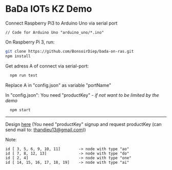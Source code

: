 # BaDa IOTs KZ Demo

Connect Raspberry Pi3 to Arduino Uno via serial port

	// Code for Arduino Uno "arduino_uno/*.ino"

On Raspberry Pi 3, run:

  ```bash
  git clone https://github.com/BonsoirDiep/bada-on-ras.git
  npm install
  ```
Get adress A of  connect via serial-port:
```bash
  npm run test
```
Replace A in "config.json" as variable "portName"

In "config.json": You need "productKey" - *if not want to be limited by the demo*
```bash
  npm start
```
***
Design [here](https://badaiots-kz.herokuapp.com/nguoidung/thietke.html) (You need "productKey" signup and request productKey (can send mail to: thandieu13@gmail.com))

Note:
```text
id [ 3, 5, 6, 9, 10, 11] 		-> node with type "ao"
id [ 7, 8, 12, 13] 				-> node with type "do"
id [ 2, 4] 						-> node with type "one"
id [ 14, 15, 16, 17, 18, 19] 	-> node with type "ai"
```